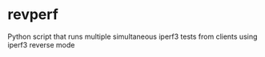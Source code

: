 # revperf
Python script that runs multiple simultaneous iperf3 tests from clients using iperf3 reverse mode

